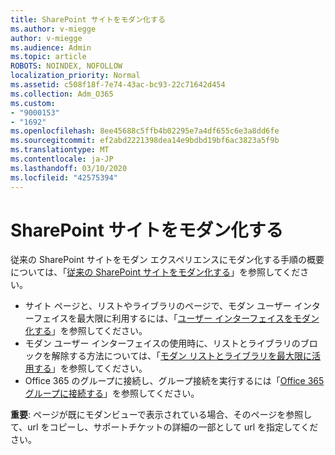 ```yaml
---
title: SharePoint サイトをモダン化する
ms.author: v-miegge
author: v-miegge
ms.audience: Admin
ms.topic: article
ROBOTS: NOINDEX, NOFOLLOW
localization_priority: Normal
ms.assetid: c508f18f-7e74-43ac-bc93-22c71642d454
ms.collection: Adm_O365
ms.custom:
- "9000153"
- "1692"
ms.openlocfilehash: 8ee45688c5ffb4b02295e7a4df655c6e3a8dd6fe
ms.sourcegitcommit: ef2abd2221398dea14e9bdbd19bf6ac3823a5f9b
ms.translationtype: MT
ms.contentlocale: ja-JP
ms.lasthandoff: 03/10/2020
ms.locfileid: "42575394"
---
```

# <a name="modernize-your-sharepoint-sites"></a>SharePoint サイトをモダン化する

従来の SharePoint サイトをモダン エクスペリエンスにモダン化する手順の概要については、「[従来の SharePoint サイトをモダン化する](https://docs.microsoft.com/sharepoint/dev/transform/modernize-classic-sites)」を参照してください。

* サイト ページと、リストやライブラリのページで、モダン ユーザー インターフェイスを最大限に利用するには、「[ユーザー インターフェイスをモダン化する](https://docs.microsoft.com/sharepoint/dev/transform/modernize-userinterface)」を参照してください。
* モダン ユーザー インターフェイスの使用時に、リストとライブラリのブロックを解除する方法については、「[モダン リストとライブラリを最大限に活用する](https://docs.microsoft.com/sharepoint/dev/transform/modernize-userinterface-lists-and-libraries)」を参照してください。
* Office 365 のグループに接続し、グループ接続を実行するには「[Office 365 グループに接続する](https://docs.microsoft.com/sharepoint/dev/transform/modernize-connect-to-office365-group)」を参照してください。

**重要**: ページが既にモダンビューで表示されている場合、そのページを参照して、url をコピーし、サポートチケットの詳細の一部として url を指定してください。
